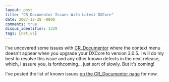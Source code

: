 ```yaml
---
layout: post
title: "CR_Documentor Issues With Latest DXCore"
date: 2007-12-28 -0800
comments: true
disqus_identifier: 1329
tags: [net,vs]
---
```

I've uncovered some issues with
[CR\_Documentor](/archive/2004/11/15/cr_documentor-the-documentor-plug-in-for-dxcore.aspx)
where the context menu doesn't appear when you upgrade your DXCore to
version 3.0.5. I will do my best to resolve this issue and any other
known defects in the next release, which, I assure you, is
forthcoming... just sort of slowly. But it's coming!

I've posted the list of known issues [on the CR\_Documentor
page](/archive/2004/11/15/cr_documentor-the-documentor-plug-in-for-dxcore.aspx)
for now.

